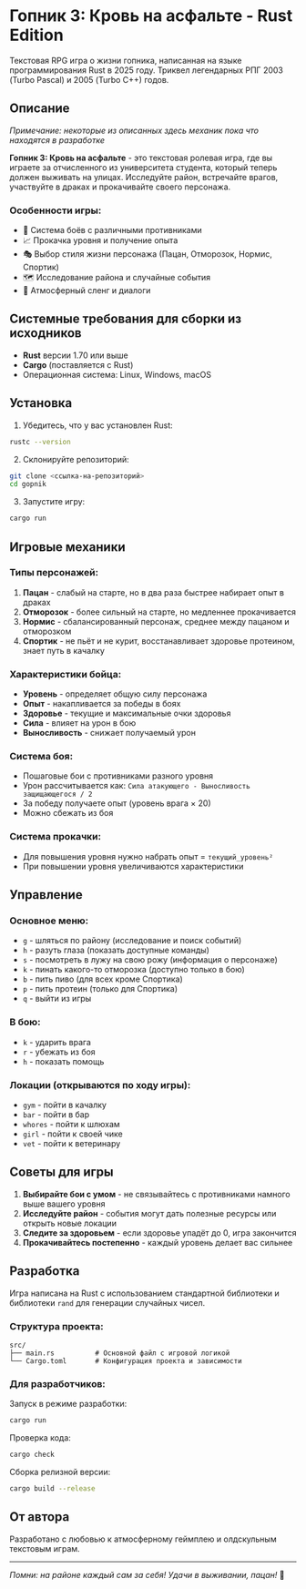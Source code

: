 # Гопник 3: Кровь на асфальте - Rust Edition

Текстовая RPG игра о жизни гопника, написанная на языке программирования Rust в 2025 году.
Триквел легендарных РПГ 2003 (Turbo Pascal) и 2005 (Turbo С++) годов.


## Описание
*Примечание: некоторые из описанных здесь механик пока что находятся в разработке*

**Гопник 3: Кровь на асфальте** - это текстовая ролевая игра, где вы играете за отчисленного из университета студента, который теперь должен выживать на улицах. Исследуйте район, встречайте врагов, участвуйте в драках и прокачивайте своего персонажа.

### Особенности игры:
- 🥊 Система боёв с различными противниками
- 📈 Прокачка уровня и получение опыта
- 🎭 Выбор стиля жизни персонажа (Пацан, Отморозок, Нормис, Спортик)
- 🗺️ Исследование района и случайные события
- 💬 Атмосферный сленг и диалоги

## Системные требования для сборки из исходников

- **Rust** версии 1.70 или выше
- **Cargo** (поставляется с Rust)
- Операционная система: Linux, Windows, macOS

## Установка

1. Убедитесь, что у вас установлен Rust:
```bash
rustc --version
```

2. Склонируйте репозиторий:
```bash
git clone <ссылка-на-репозиторий>
cd gopnik
```

3. Запустите игру:
```bash
cargo run
```

## Игровые механики

### Типы персонажей:
1. **Пацан** - слабый на старте, но в два раза быстрее набирает опыт в драках
2. **Отморозок** - более сильный на старте, но медленнее прокачивается
3. **Нормис** - сбалансированный персонаж, среднее между пацаном и отморозком
4. **Спортик** - не пьёт и не курит, восстанавливает здоровье протеином, знает путь в качалку

### Характеристики бойца:
- **Уровень** - определяет общую силу персонажа
- **Опыт** - накапливается за победы в боях
- **Здоровье** - текущие и максимальные очки здоровья
- **Сила** - влияет на урон в бою
- **Выносливость** - снижает получаемый урон

### Система боя:
- Пошаговые бои с противниками разного уровня
- Урон рассчитывается как: `Сила атакующего - Выносливость защищающегося / 2`
- За победу получаете опыт (уровень врага × 20)
- Можно сбежать из боя

### Система прокачки:
- Для повышения уровня нужно набрать опыт = `текущий_уровень²`
- При повышении уровня увеличиваются характеристики

## Управление

### Основное меню:
- `g` - шляться по району (исследование и поиск событий)
- `h` - разуть глаза (показать доступные команды)
- `s` - посмотреть в лужу на свою рожу (информация о персонаже)
- `k` - пинать какого-то отморозка (доступно только в бою)
- `b` - пить пиво (для всех кроме Спортика)
- `p` - пить протеин (только для Спортика)
- `q` - выйти из игры

### В бою:
- `k` - ударить врага
- `r` - убежать из боя
- `h` - показать помощь

### Локации (открываются по ходу игры):
- `gym` - пойти в качалку
- `bar` - пойти в бар  
- `whores` - пойти к шлюхам
- `girl` - пойти к своей чике
- `vet` - пойти к ветеринару

## Советы для игры

1. **Выбирайте бои с умом** - не связывайтесь с противниками намного выше вашего уровня
2. **Исследуйте район** - события могут дать полезные ресурсы или открыть новые локации
3. **Следите за здоровьем** - если здоровье упадёт до 0, игра закончится
4. **Прокачивайтесь постепенно** - каждый уровень делает вас сильнее

## Разработка

Игра написана на Rust с использованием стандартной библиотеки и библиотеки `rand` для генерации случайных чисел.

### Структура проекта:
```
src/
├── main.rs          # Основной файл с игровой логикой
└── Cargo.toml       # Конфигурация проекта и зависимости
```

### Для разработчиков:

Запуск в режиме разработки:
```bash
cargo run
```

Проверка кода:
```bash
cargo check
```

Сборка релизной версии:
```bash
cargo build --release
```


## От автора

Разработано с любовью к атмосферному геймплею и олдскульным текстовым играм.

---

*Помни: на районе каждый сам за себя! Удачи в выживании, пацан!* 🤛 